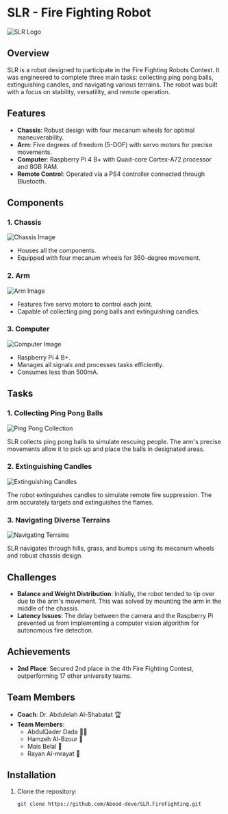 # SLR - Fire Fighting Robot

![SLR Logo](https://github.com/Abood-devo/SLR.FireFighting/blob/main/images/logo-placeholder.png)

## Overview

SLR is a robot designed to participate in the Fire Fighting Robots Contest. It was engineered to complete three main tasks: collecting ping pong balls, extinguishing candles, and navigating various terrains. The robot was built with a focus on stability, versatility, and remote operation.

## Features

- **Chassis**: Robust design with four mecanum wheels for optimal maneuverability.
- **Arm**: Five degrees of freedom (5-DOF) with servo motors for precise movements.
- **Computer**: Raspberry Pi 4 B+ with Quad-core Cortex-A72 processor and 8GB RAM.
- **Remote Control**: Operated via a PS4 controller connected through Bluetooth.

## Components

### 1. Chassis

![Chassis Image](https://github.com/Abood-devo/SLR.FireFighting/blob/main/images/chassis-placeholder.png)

- Houses all the components.
- Equipped with four mecanum wheels for 360-degree movement.

### 2. Arm

![Arm Image](https://github.com/Abood-devo/SLR.FireFighting/blob/main/images/arm-placeholder.png)

- Features five servo motors to control each joint.
- Capable of collecting ping pong balls and extinguishing candles.

### 3. Computer

![Computer Image](https://github.com/Abood-devo/SLR.FireFighting/blob/main/images/computer-placeholder.png)

- Raspberry Pi 4 B+.
- Manages all signals and processes tasks efficiently.
- Consumes less than 500mA.

## Tasks

### 1. Collecting Ping Pong Balls

![Ping Pong Collection](https://github.com/Abood-devo/SLR.FireFighting/blob/main/images/ping-pong-placeholder.png)

SLR collects ping pong balls to simulate rescuing people. The arm's precise movements allow it to pick up and place the balls in designated areas.

### 2. Extinguishing Candles

![Extinguishing Candles](https://github.com/Abood-devo/SLR.FireFighting/blob/main/images/candles-placeholder.png)

The robot extinguishes candles to simulate remote fire suppression. The arm accurately targets and extinguishes the flames.

### 3. Navigating Diverse Terrains

![Navigating Terrains](https://github.com/Abood-devo/SLR.FireFighting/blob/main/images/terrain-placeholder.png)

SLR navigates through hills, grass, and bumps using its mecanum wheels and robust chassis design.

## Challenges

- **Balance and Weight Distribution**: Initially, the robot tended to tip over due to the arm's movement. This was solved by mounting the arm in the middle of the chassis.
- **Latency Issues**: The delay between the camera and the Raspberry Pi prevented us from implementing a computer vision algorithm for autonomous fire detection.

## Achievements

- **2nd Place**: Secured 2nd place in the 4th Fire Fighting Contest, outperforming 17 other university teams.

## Team Members

- **Coach**: Dr. Abdulelah Al-Shabatat 🏆
- **Team Members**:
  - AbdulQader Dada 👨‍💻
  - Hamzeh Al-Bzour 🤖
  - Mais Belal 🌟
  - Rayan Al-mrayat 🚀

## Installation

1. Clone the repository:
   ```sh
   git clone https://github.com/Abood-devo/SLR.FireFighting.git
